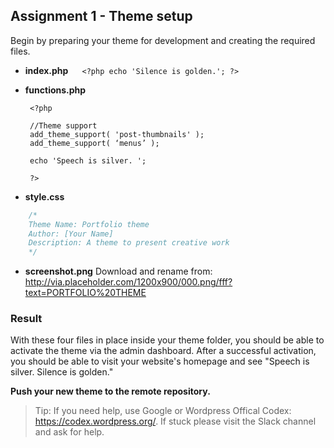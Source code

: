 ## Assignment 1 - Theme setup
Begin by preparing your theme for development and creating the required files.

* **index.php**
  ```
  <?php echo 'Silence is golden.'; ?>
  ```

* **functions.php**
  ```
   <?php 

   //Theme support
   add_theme_support( 'post-thumbnails' );
   add_theme_support( ‘menus’ );

   echo 'Speech is silver. '; 

   ?>
  ```

* **style.css**
```css
    /*
    Theme Name: Portfolio theme
    Author: [Your Name]
    Description: A theme to present creative work
    */
```
* **screenshot.png**
Download and rename from:
http://via.placeholder.com/1200x900/000.png/fff?text=PORTFOLIO%20THEME

### Result
With these four files in place inside your theme folder, you should be able to activate the theme via the admin dashboard. After a successful activation, you should be able to visit your website's homepage and see "Speech is silver. Silence is golden."

**Push your new theme to the remote repository.**

> Tip: If you need help, use Google or Wordpress Offical Codex: https://codex.wordpress.org/. If stuck please visit the Slack channel and ask for help.

